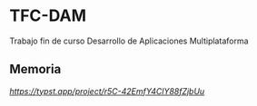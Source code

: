 # TFC-DAM
 Trabajo fin de curso Desarrollo de Aplicaciones Multiplataforma

## Memoria
_https://typst.app/project/r5C-42EmfY4ClY88fZjbUu_


